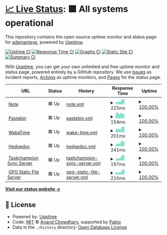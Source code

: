 # [📈 Live Status](https://status.adamanteye.cc): <!--live status--> **🟩 All systems operational**

This repository contains the open-source uptime monitor and status page for [adamanteye](note.adamanteye.cc), powered by [Upptime](https://github.com/upptime/upptime).

[![Uptime CI](https://github.com/adamanteye/upptime/workflows/Uptime%20CI/badge.svg)](https://github.com/adamanteye/upptime/actions?query=workflow%3A%22Uptime+CI%22)
[![Response Time CI](https://github.com/adamanteye/upptime/workflows/Response%20Time%20CI/badge.svg)](https://github.com/adamanteye/upptime/actions?query=workflow%3A%22Response+Time+CI%22)
[![Graphs CI](https://github.com/adamanteye/upptime/workflows/Graphs%20CI/badge.svg)](https://github.com/adamanteye/upptime/actions?query=workflow%3A%22Graphs+CI%22)
[![Static Site CI](https://github.com/adamanteye/upptime/workflows/Static%20Site%20CI/badge.svg)](https://github.com/adamanteye/upptime/actions?query=workflow%3A%22Static+Site+CI%22)
[![Summary CI](https://github.com/adamanteye/upptime/workflows/Summary%20CI/badge.svg)](https://github.com/adamanteye/upptime/actions?query=workflow%3A%22Summary+CI%22)

With [Upptime](https://upptime.js.org), you can get your own unlimited and free uptime monitor and status page, powered entirely by a GitHub repository. We use [Issues](https://github.com/adamanteye/upptime/issues) as incident reports, [Actions](https://github.com/adamanteye/upptime/actions) as uptime monitors, and [Pages](https://status.adamanteye.cc) for the status page.

<!--start: status pages-->
<!-- This summary is generated by Upptime (https://github.com/upptime/upptime) -->
<!-- Do not edit this manually, your changes will be overwritten -->
<!-- prettier-ignore -->
| URL | Status | History | Response Time | Uptime |
| --- | ------ | ------- | ------------- | ------ |
| <img alt="" src="https://icons.duckduckgo.com/ip3/note.adamanteye.cc.ico" height="13"> [Note](https://note.adamanteye.cc) | 🟩 Up | [note.yml](https://github.com/adamanteye/upptime/commits/HEAD/history/note.yml) | <details><summary><img alt="Response time graph" src="./graphs/note/response-time-week.png" height="20"> 225ms</summary><br><a href="https://status.adamanteye.cc/history/note"><img alt="Response time 246" src="https://img.shields.io/endpoint?url=https%3A%2F%2Fraw.githubusercontent.com%2Fadamanteye%2Fupptime%2FHEAD%2Fapi%2Fnote%2Fresponse-time.json"></a><br><a href="https://status.adamanteye.cc/history/note"><img alt="24-hour response time 355" src="https://img.shields.io/endpoint?url=https%3A%2F%2Fraw.githubusercontent.com%2Fadamanteye%2Fupptime%2FHEAD%2Fapi%2Fnote%2Fresponse-time-day.json"></a><br><a href="https://status.adamanteye.cc/history/note"><img alt="7-day response time 225" src="https://img.shields.io/endpoint?url=https%3A%2F%2Fraw.githubusercontent.com%2Fadamanteye%2Fupptime%2FHEAD%2Fapi%2Fnote%2Fresponse-time-week.json"></a><br><a href="https://status.adamanteye.cc/history/note"><img alt="30-day response time 258" src="https://img.shields.io/endpoint?url=https%3A%2F%2Fraw.githubusercontent.com%2Fadamanteye%2Fupptime%2FHEAD%2Fapi%2Fnote%2Fresponse-time-month.json"></a><br><a href="https://status.adamanteye.cc/history/note"><img alt="1-year response time 246" src="https://img.shields.io/endpoint?url=https%3A%2F%2Fraw.githubusercontent.com%2Fadamanteye%2Fupptime%2FHEAD%2Fapi%2Fnote%2Fresponse-time-year.json"></a></details> | <details><summary><a href="https://status.adamanteye.cc/history/note">100.00%</a></summary><a href="https://status.adamanteye.cc/history/note"><img alt="All-time uptime 99.97%" src="https://img.shields.io/endpoint?url=https%3A%2F%2Fraw.githubusercontent.com%2Fadamanteye%2Fupptime%2FHEAD%2Fapi%2Fnote%2Fuptime.json"></a><br><a href="https://status.adamanteye.cc/history/note"><img alt="24-hour uptime 100.00%" src="https://img.shields.io/endpoint?url=https%3A%2F%2Fraw.githubusercontent.com%2Fadamanteye%2Fupptime%2FHEAD%2Fapi%2Fnote%2Fuptime-day.json"></a><br><a href="https://status.adamanteye.cc/history/note"><img alt="7-day uptime 100.00%" src="https://img.shields.io/endpoint?url=https%3A%2F%2Fraw.githubusercontent.com%2Fadamanteye%2Fupptime%2FHEAD%2Fapi%2Fnote%2Fuptime-week.json"></a><br><a href="https://status.adamanteye.cc/history/note"><img alt="30-day uptime 99.96%" src="https://img.shields.io/endpoint?url=https%3A%2F%2Fraw.githubusercontent.com%2Fadamanteye%2Fupptime%2FHEAD%2Fapi%2Fnote%2Fuptime-month.json"></a><br><a href="https://status.adamanteye.cc/history/note"><img alt="1-year uptime 99.97%" src="https://img.shields.io/endpoint?url=https%3A%2F%2Fraw.githubusercontent.com%2Fadamanteye%2Fupptime%2FHEAD%2Fapi%2Fnote%2Fuptime-year.json"></a></details>
| <img alt="" src="https://icons.duckduckgo.com/ip3/bin.adamanteye.cc.ico" height="13"> [Pastebin](https://bin.adamanteye.cc) | 🟩 Up | [pastebin.yml](https://github.com/adamanteye/upptime/commits/HEAD/history/pastebin.yml) | <details><summary><img alt="Response time graph" src="./graphs/pastebin/response-time-week.png" height="20"> 154ms</summary><br><a href="https://status.adamanteye.cc/history/pastebin"><img alt="Response time 147" src="https://img.shields.io/endpoint?url=https%3A%2F%2Fraw.githubusercontent.com%2Fadamanteye%2Fupptime%2FHEAD%2Fapi%2Fpastebin%2Fresponse-time.json"></a><br><a href="https://status.adamanteye.cc/history/pastebin"><img alt="24-hour response time 130" src="https://img.shields.io/endpoint?url=https%3A%2F%2Fraw.githubusercontent.com%2Fadamanteye%2Fupptime%2FHEAD%2Fapi%2Fpastebin%2Fresponse-time-day.json"></a><br><a href="https://status.adamanteye.cc/history/pastebin"><img alt="7-day response time 154" src="https://img.shields.io/endpoint?url=https%3A%2F%2Fraw.githubusercontent.com%2Fadamanteye%2Fupptime%2FHEAD%2Fapi%2Fpastebin%2Fresponse-time-week.json"></a><br><a href="https://status.adamanteye.cc/history/pastebin"><img alt="30-day response time 145" src="https://img.shields.io/endpoint?url=https%3A%2F%2Fraw.githubusercontent.com%2Fadamanteye%2Fupptime%2FHEAD%2Fapi%2Fpastebin%2Fresponse-time-month.json"></a><br><a href="https://status.adamanteye.cc/history/pastebin"><img alt="1-year response time 147" src="https://img.shields.io/endpoint?url=https%3A%2F%2Fraw.githubusercontent.com%2Fadamanteye%2Fupptime%2FHEAD%2Fapi%2Fpastebin%2Fresponse-time-year.json"></a></details> | <details><summary><a href="https://status.adamanteye.cc/history/pastebin">100.00%</a></summary><a href="https://status.adamanteye.cc/history/pastebin"><img alt="All-time uptime 100.00%" src="https://img.shields.io/endpoint?url=https%3A%2F%2Fraw.githubusercontent.com%2Fadamanteye%2Fupptime%2FHEAD%2Fapi%2Fpastebin%2Fuptime.json"></a><br><a href="https://status.adamanteye.cc/history/pastebin"><img alt="24-hour uptime 100.00%" src="https://img.shields.io/endpoint?url=https%3A%2F%2Fraw.githubusercontent.com%2Fadamanteye%2Fupptime%2FHEAD%2Fapi%2Fpastebin%2Fuptime-day.json"></a><br><a href="https://status.adamanteye.cc/history/pastebin"><img alt="7-day uptime 100.00%" src="https://img.shields.io/endpoint?url=https%3A%2F%2Fraw.githubusercontent.com%2Fadamanteye%2Fupptime%2FHEAD%2Fapi%2Fpastebin%2Fuptime-week.json"></a><br><a href="https://status.adamanteye.cc/history/pastebin"><img alt="30-day uptime 100.00%" src="https://img.shields.io/endpoint?url=https%3A%2F%2Fraw.githubusercontent.com%2Fadamanteye%2Fupptime%2FHEAD%2Fapi%2Fpastebin%2Fuptime-month.json"></a><br><a href="https://status.adamanteye.cc/history/pastebin"><img alt="1-year uptime 100.00%" src="https://img.shields.io/endpoint?url=https%3A%2F%2Fraw.githubusercontent.com%2Fadamanteye%2Fupptime%2FHEAD%2Fapi%2Fpastebin%2Fuptime-year.json"></a></details>
| <img alt="" src="https://icons.duckduckgo.com/ip3/wakatime.adamanteye.cc.ico" height="13"> [WakaTime](https://wakatime.adamanteye.cc) | 🟩 Up | [waka-time.yml](https://github.com/adamanteye/upptime/commits/HEAD/history/waka-time.yml) | <details><summary><img alt="Response time graph" src="./graphs/waka-time/response-time-week.png" height="20"> 201ms</summary><br><a href="https://status.adamanteye.cc/history/waka-time"><img alt="Response time 231" src="https://img.shields.io/endpoint?url=https%3A%2F%2Fraw.githubusercontent.com%2Fadamanteye%2Fupptime%2FHEAD%2Fapi%2Fwaka-time%2Fresponse-time.json"></a><br><a href="https://status.adamanteye.cc/history/waka-time"><img alt="24-hour response time 283" src="https://img.shields.io/endpoint?url=https%3A%2F%2Fraw.githubusercontent.com%2Fadamanteye%2Fupptime%2FHEAD%2Fapi%2Fwaka-time%2Fresponse-time-day.json"></a><br><a href="https://status.adamanteye.cc/history/waka-time"><img alt="7-day response time 201" src="https://img.shields.io/endpoint?url=https%3A%2F%2Fraw.githubusercontent.com%2Fadamanteye%2Fupptime%2FHEAD%2Fapi%2Fwaka-time%2Fresponse-time-week.json"></a><br><a href="https://status.adamanteye.cc/history/waka-time"><img alt="30-day response time 232" src="https://img.shields.io/endpoint?url=https%3A%2F%2Fraw.githubusercontent.com%2Fadamanteye%2Fupptime%2FHEAD%2Fapi%2Fwaka-time%2Fresponse-time-month.json"></a><br><a href="https://status.adamanteye.cc/history/waka-time"><img alt="1-year response time 231" src="https://img.shields.io/endpoint?url=https%3A%2F%2Fraw.githubusercontent.com%2Fadamanteye%2Fupptime%2FHEAD%2Fapi%2Fwaka-time%2Fresponse-time-year.json"></a></details> | <details><summary><a href="https://status.adamanteye.cc/history/waka-time">100.00%</a></summary><a href="https://status.adamanteye.cc/history/waka-time"><img alt="All-time uptime 99.82%" src="https://img.shields.io/endpoint?url=https%3A%2F%2Fraw.githubusercontent.com%2Fadamanteye%2Fupptime%2FHEAD%2Fapi%2Fwaka-time%2Fuptime.json"></a><br><a href="https://status.adamanteye.cc/history/waka-time"><img alt="24-hour uptime 100.00%" src="https://img.shields.io/endpoint?url=https%3A%2F%2Fraw.githubusercontent.com%2Fadamanteye%2Fupptime%2FHEAD%2Fapi%2Fwaka-time%2Fuptime-day.json"></a><br><a href="https://status.adamanteye.cc/history/waka-time"><img alt="7-day uptime 100.00%" src="https://img.shields.io/endpoint?url=https%3A%2F%2Fraw.githubusercontent.com%2Fadamanteye%2Fupptime%2FHEAD%2Fapi%2Fwaka-time%2Fuptime-week.json"></a><br><a href="https://status.adamanteye.cc/history/waka-time"><img alt="30-day uptime 99.68%" src="https://img.shields.io/endpoint?url=https%3A%2F%2Fraw.githubusercontent.com%2Fadamanteye%2Fupptime%2FHEAD%2Fapi%2Fwaka-time%2Fuptime-month.json"></a><br><a href="https://status.adamanteye.cc/history/waka-time"><img alt="1-year uptime 99.82%" src="https://img.shields.io/endpoint?url=https%3A%2F%2Fraw.githubusercontent.com%2Fadamanteye%2Fupptime%2FHEAD%2Fapi%2Fwaka-time%2Fuptime-year.json"></a></details>
| <img alt="" src="https://icons.duckduckgo.com/ip3/doc.adamanteye.cc.ico" height="13"> [Hedgedoc](https://doc.adamanteye.cc) | 🟩 Up | [hedgedoc.yml](https://github.com/adamanteye/upptime/commits/HEAD/history/hedgedoc.yml) | <details><summary><img alt="Response time graph" src="./graphs/hedgedoc/response-time-week.png" height="20"> 241ms</summary><br><a href="https://status.adamanteye.cc/history/hedgedoc"><img alt="Response time 256" src="https://img.shields.io/endpoint?url=https%3A%2F%2Fraw.githubusercontent.com%2Fadamanteye%2Fupptime%2FHEAD%2Fapi%2Fhedgedoc%2Fresponse-time.json"></a><br><a href="https://status.adamanteye.cc/history/hedgedoc"><img alt="24-hour response time 319" src="https://img.shields.io/endpoint?url=https%3A%2F%2Fraw.githubusercontent.com%2Fadamanteye%2Fupptime%2FHEAD%2Fapi%2Fhedgedoc%2Fresponse-time-day.json"></a><br><a href="https://status.adamanteye.cc/history/hedgedoc"><img alt="7-day response time 241" src="https://img.shields.io/endpoint?url=https%3A%2F%2Fraw.githubusercontent.com%2Fadamanteye%2Fupptime%2FHEAD%2Fapi%2Fhedgedoc%2Fresponse-time-week.json"></a><br><a href="https://status.adamanteye.cc/history/hedgedoc"><img alt="30-day response time 266" src="https://img.shields.io/endpoint?url=https%3A%2F%2Fraw.githubusercontent.com%2Fadamanteye%2Fupptime%2FHEAD%2Fapi%2Fhedgedoc%2Fresponse-time-month.json"></a><br><a href="https://status.adamanteye.cc/history/hedgedoc"><img alt="1-year response time 256" src="https://img.shields.io/endpoint?url=https%3A%2F%2Fraw.githubusercontent.com%2Fadamanteye%2Fupptime%2FHEAD%2Fapi%2Fhedgedoc%2Fresponse-time-year.json"></a></details> | <details><summary><a href="https://status.adamanteye.cc/history/hedgedoc">100.00%</a></summary><a href="https://status.adamanteye.cc/history/hedgedoc"><img alt="All-time uptime 99.82%" src="https://img.shields.io/endpoint?url=https%3A%2F%2Fraw.githubusercontent.com%2Fadamanteye%2Fupptime%2FHEAD%2Fapi%2Fhedgedoc%2Fuptime.json"></a><br><a href="https://status.adamanteye.cc/history/hedgedoc"><img alt="24-hour uptime 100.00%" src="https://img.shields.io/endpoint?url=https%3A%2F%2Fraw.githubusercontent.com%2Fadamanteye%2Fupptime%2FHEAD%2Fapi%2Fhedgedoc%2Fuptime-day.json"></a><br><a href="https://status.adamanteye.cc/history/hedgedoc"><img alt="7-day uptime 100.00%" src="https://img.shields.io/endpoint?url=https%3A%2F%2Fraw.githubusercontent.com%2Fadamanteye%2Fupptime%2FHEAD%2Fapi%2Fhedgedoc%2Fuptime-week.json"></a><br><a href="https://status.adamanteye.cc/history/hedgedoc"><img alt="30-day uptime 99.68%" src="https://img.shields.io/endpoint?url=https%3A%2F%2Fraw.githubusercontent.com%2Fadamanteye%2Fupptime%2FHEAD%2Fapi%2Fhedgedoc%2Fuptime-month.json"></a><br><a href="https://status.adamanteye.cc/history/hedgedoc"><img alt="1-year uptime 99.82%" src="https://img.shields.io/endpoint?url=https%3A%2F%2Fraw.githubusercontent.com%2Fadamanteye%2Fupptime%2FHEAD%2Fapi%2Fhedgedoc%2Fuptime-year.json"></a></details>
| <img alt="" src="https://icons.duckduckgo.com/ip3/task.adamanteye.cc.ico" height="13"> [Taskchampion Sync Server](https://task.adamanteye.cc) | 🟩 Up | [taskchampion-sync-server.yml](https://github.com/adamanteye/upptime/commits/HEAD/history/taskchampion-sync-server.yml) | <details><summary><img alt="Response time graph" src="./graphs/taskchampion-sync-server/response-time-week.png" height="20"> 197ms</summary><br><a href="https://status.adamanteye.cc/history/taskchampion-sync-server"><img alt="Response time 226" src="https://img.shields.io/endpoint?url=https%3A%2F%2Fraw.githubusercontent.com%2Fadamanteye%2Fupptime%2FHEAD%2Fapi%2Ftaskchampion-sync-server%2Fresponse-time.json"></a><br><a href="https://status.adamanteye.cc/history/taskchampion-sync-server"><img alt="24-hour response time 309" src="https://img.shields.io/endpoint?url=https%3A%2F%2Fraw.githubusercontent.com%2Fadamanteye%2Fupptime%2FHEAD%2Fapi%2Ftaskchampion-sync-server%2Fresponse-time-day.json"></a><br><a href="https://status.adamanteye.cc/history/taskchampion-sync-server"><img alt="7-day response time 197" src="https://img.shields.io/endpoint?url=https%3A%2F%2Fraw.githubusercontent.com%2Fadamanteye%2Fupptime%2FHEAD%2Fapi%2Ftaskchampion-sync-server%2Fresponse-time-week.json"></a><br><a href="https://status.adamanteye.cc/history/taskchampion-sync-server"><img alt="30-day response time 225" src="https://img.shields.io/endpoint?url=https%3A%2F%2Fraw.githubusercontent.com%2Fadamanteye%2Fupptime%2FHEAD%2Fapi%2Ftaskchampion-sync-server%2Fresponse-time-month.json"></a><br><a href="https://status.adamanteye.cc/history/taskchampion-sync-server"><img alt="1-year response time 226" src="https://img.shields.io/endpoint?url=https%3A%2F%2Fraw.githubusercontent.com%2Fadamanteye%2Fupptime%2FHEAD%2Fapi%2Ftaskchampion-sync-server%2Fresponse-time-year.json"></a></details> | <details><summary><a href="https://status.adamanteye.cc/history/taskchampion-sync-server">100.00%</a></summary><a href="https://status.adamanteye.cc/history/taskchampion-sync-server"><img alt="All-time uptime 99.96%" src="https://img.shields.io/endpoint?url=https%3A%2F%2Fraw.githubusercontent.com%2Fadamanteye%2Fupptime%2FHEAD%2Fapi%2Ftaskchampion-sync-server%2Fuptime.json"></a><br><a href="https://status.adamanteye.cc/history/taskchampion-sync-server"><img alt="24-hour uptime 100.00%" src="https://img.shields.io/endpoint?url=https%3A%2F%2Fraw.githubusercontent.com%2Fadamanteye%2Fupptime%2FHEAD%2Fapi%2Ftaskchampion-sync-server%2Fuptime-day.json"></a><br><a href="https://status.adamanteye.cc/history/taskchampion-sync-server"><img alt="7-day uptime 100.00%" src="https://img.shields.io/endpoint?url=https%3A%2F%2Fraw.githubusercontent.com%2Fadamanteye%2Fupptime%2FHEAD%2Fapi%2Ftaskchampion-sync-server%2Fuptime-week.json"></a><br><a href="https://status.adamanteye.cc/history/taskchampion-sync-server"><img alt="30-day uptime 99.96%" src="https://img.shields.io/endpoint?url=https%3A%2F%2Fraw.githubusercontent.com%2Fadamanteye%2Fupptime%2FHEAD%2Fapi%2Ftaskchampion-sync-server%2Fuptime-month.json"></a><br><a href="https://status.adamanteye.cc/history/taskchampion-sync-server"><img alt="1-year uptime 99.96%" src="https://img.shields.io/endpoint?url=https%3A%2F%2Fraw.githubusercontent.com%2Fadamanteye%2Fupptime%2FHEAD%2Fapi%2Ftaskchampion-sync-server%2Fuptime-year.json"></a></details>
| <img alt="" src="https://icons.duckduckgo.com/ip3/gpg.adamanteye.cc.ico" height="13"> [GPG Static File Server](https://gpg.adamanteye.cc) | 🟩 Up | [gpg-static-file-server.yml](https://github.com/adamanteye/upptime/commits/HEAD/history/gpg-static-file-server.yml) | <details><summary><img alt="Response time graph" src="./graphs/gpg-static-file-server/response-time-week.png" height="20"> 210ms</summary><br><a href="https://status.adamanteye.cc/history/gpg-static-file-server"><img alt="Response time 244" src="https://img.shields.io/endpoint?url=https%3A%2F%2Fraw.githubusercontent.com%2Fadamanteye%2Fupptime%2FHEAD%2Fapi%2Fgpg-static-file-server%2Fresponse-time.json"></a><br><a href="https://status.adamanteye.cc/history/gpg-static-file-server"><img alt="24-hour response time 359" src="https://img.shields.io/endpoint?url=https%3A%2F%2Fraw.githubusercontent.com%2Fadamanteye%2Fupptime%2FHEAD%2Fapi%2Fgpg-static-file-server%2Fresponse-time-day.json"></a><br><a href="https://status.adamanteye.cc/history/gpg-static-file-server"><img alt="7-day response time 210" src="https://img.shields.io/endpoint?url=https%3A%2F%2Fraw.githubusercontent.com%2Fadamanteye%2Fupptime%2FHEAD%2Fapi%2Fgpg-static-file-server%2Fresponse-time-week.json"></a><br><a href="https://status.adamanteye.cc/history/gpg-static-file-server"><img alt="30-day response time 245" src="https://img.shields.io/endpoint?url=https%3A%2F%2Fraw.githubusercontent.com%2Fadamanteye%2Fupptime%2FHEAD%2Fapi%2Fgpg-static-file-server%2Fresponse-time-month.json"></a><br><a href="https://status.adamanteye.cc/history/gpg-static-file-server"><img alt="1-year response time 244" src="https://img.shields.io/endpoint?url=https%3A%2F%2Fraw.githubusercontent.com%2Fadamanteye%2Fupptime%2FHEAD%2Fapi%2Fgpg-static-file-server%2Fresponse-time-year.json"></a></details> | <details><summary><a href="https://status.adamanteye.cc/history/gpg-static-file-server">100.00%</a></summary><a href="https://status.adamanteye.cc/history/gpg-static-file-server"><img alt="All-time uptime 99.96%" src="https://img.shields.io/endpoint?url=https%3A%2F%2Fraw.githubusercontent.com%2Fadamanteye%2Fupptime%2FHEAD%2Fapi%2Fgpg-static-file-server%2Fuptime.json"></a><br><a href="https://status.adamanteye.cc/history/gpg-static-file-server"><img alt="24-hour uptime 100.00%" src="https://img.shields.io/endpoint?url=https%3A%2F%2Fraw.githubusercontent.com%2Fadamanteye%2Fupptime%2FHEAD%2Fapi%2Fgpg-static-file-server%2Fuptime-day.json"></a><br><a href="https://status.adamanteye.cc/history/gpg-static-file-server"><img alt="7-day uptime 100.00%" src="https://img.shields.io/endpoint?url=https%3A%2F%2Fraw.githubusercontent.com%2Fadamanteye%2Fupptime%2FHEAD%2Fapi%2Fgpg-static-file-server%2Fuptime-week.json"></a><br><a href="https://status.adamanteye.cc/history/gpg-static-file-server"><img alt="30-day uptime 99.96%" src="https://img.shields.io/endpoint?url=https%3A%2F%2Fraw.githubusercontent.com%2Fadamanteye%2Fupptime%2FHEAD%2Fapi%2Fgpg-static-file-server%2Fuptime-month.json"></a><br><a href="https://status.adamanteye.cc/history/gpg-static-file-server"><img alt="1-year uptime 99.96%" src="https://img.shields.io/endpoint?url=https%3A%2F%2Fraw.githubusercontent.com%2Fadamanteye%2Fupptime%2FHEAD%2Fapi%2Fgpg-static-file-server%2Fuptime-year.json"></a></details>

<!--end: status pages-->

[**Visit our status website →**](https://status.adamanteye.cc)

## 📄 License

- Powered by: [Upptime](https://github.com/upptime/upptime)
- Code: [MIT](./LICENSE) © [Anand Chowdhary](https://anandchowdhary.com), supported by [Pabio](https://pabio.com)
- Data in the `./history` directory: [Open Database License](https://opendatacommons.org/licenses/odbl/1-0/)
